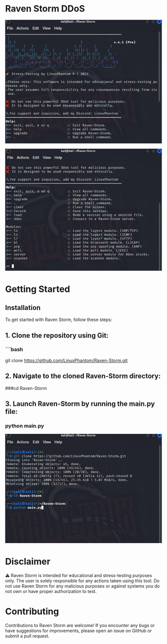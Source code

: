 # Raven Storm DDoS 

![Main Screen](RavenMain1.png)

![Main Screen Options](RavenMain2.png)

# Getting Started

## Installation

To get started with Raven Storm, follow these steps:

## 1. Clone the repository using Git:

### ```bash
git clone https://github.com/LinuxPhantom/Raven-Storm.git

## 2. Navigate to the cloned Raven-Storm directory:
###cd Raven-Storm

## 3. Launch Raven-Storm by running the main.py file:
### python main.py

![Installing Raven](InstallingRaven111111.png)

# Disclaimer
⚠️ Raven Storm is intended for educational and stress-testing purposes only. 
The user is solely responsible for any actions taken using this tool. 
Do not use Raven Storm for any malicious purposes or against systems you do not own or have proper authorization to test.

# Contributing
Contributions to Raven Storm are welcome! 
If you encounter any bugs or have suggestions for improvements, please open an issue on GitHub or submit a pull request.